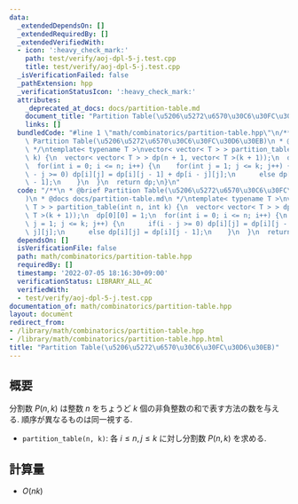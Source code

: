 ```yaml
---
data:
  _extendedDependsOn: []
  _extendedRequiredBy: []
  _extendedVerifiedWith:
  - icon: ':heavy_check_mark:'
    path: test/verify/aoj-dpl-5-j.test.cpp
    title: test/verify/aoj-dpl-5-j.test.cpp
  _isVerificationFailed: false
  _pathExtension: hpp
  _verificationStatusIcon: ':heavy_check_mark:'
  attributes:
    _deprecated_at_docs: docs/partition-table.md
    document_title: "Partition Table(\u5206\u5272\u6570\u30C6\u30FC\u30D6\u30EB)"
    links: []
  bundledCode: "#line 1 \"math/combinatorics/partition-table.hpp\"\n/**\n * @brief\
    \ Partition Table(\u5206\u5272\u6570\u30C6\u30FC\u30D6\u30EB)\n * @docs docs/partition-table.md\n\
    \ */\ntemplate< typename T >\nvector< vector< T > > partition_table(int n, int\
    \ k) {\n  vector< vector< T > > dp(n + 1, vector< T >(k + 1));\n  dp[0][0] = 1;\n\
    \  for(int i = 0; i <= n; i++) {\n    for(int j = 1; j <= k; j++) {\n      if(i\
    \ - j >= 0) dp[i][j] = dp[i][j - 1] + dp[i - j][j];\n      else dp[i][j] = dp[i][j\
    \ - 1];\n    }\n  }\n  return dp;\n}\n"
  code: "/**\n * @brief Partition Table(\u5206\u5272\u6570\u30C6\u30FC\u30D6\u30EB\
    )\n * @docs docs/partition-table.md\n */\ntemplate< typename T >\nvector< vector<\
    \ T > > partition_table(int n, int k) {\n  vector< vector< T > > dp(n + 1, vector<\
    \ T >(k + 1));\n  dp[0][0] = 1;\n  for(int i = 0; i <= n; i++) {\n    for(int\
    \ j = 1; j <= k; j++) {\n      if(i - j >= 0) dp[i][j] = dp[i][j - 1] + dp[i -\
    \ j][j];\n      else dp[i][j] = dp[i][j - 1];\n    }\n  }\n  return dp;\n}\n"
  dependsOn: []
  isVerificationFile: false
  path: math/combinatorics/partition-table.hpp
  requiredBy: []
  timestamp: '2022-07-05 18:16:30+09:00'
  verificationStatus: LIBRARY_ALL_AC
  verifiedWith:
  - test/verify/aoj-dpl-5-j.test.cpp
documentation_of: math/combinatorics/partition-table.hpp
layout: document
redirect_from:
- /library/math/combinatorics/partition-table.hpp
- /library/math/combinatorics/partition-table.hpp.html
title: "Partition Table(\u5206\u5272\u6570\u30C6\u30FC\u30D6\u30EB)"
---
```

## 概要

分割数 $P(n, k)$ は整数 $n$ をちょうど $k$ 個の非負整数の和で表す方法の数を与える. 順序が異なるものは同一視する.

* `partition_table(n, k)`: 各 $i \leq n, j \leq k$ に対し分割数 $P(n, k)$ を求める.

## 計算量

* $O(nk)$

